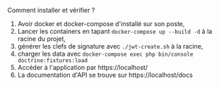 Comment installer et vérifier ?

1. Avoir docker et docker-compose d'installé sur son poste,
2. Lancer les containers en tapant `docker-compose up --build -d` à la racine du projet,
3. générer les clefs de signature avec `./jwt-create.sh` à la racine,
4. charger les data avec `docker-compose exec php bin/console doctrine:fixtures:load`
5. Accéder à l'application par https://localhost/
6. La documentation d'API se trouve sur https://localhost/docs 
